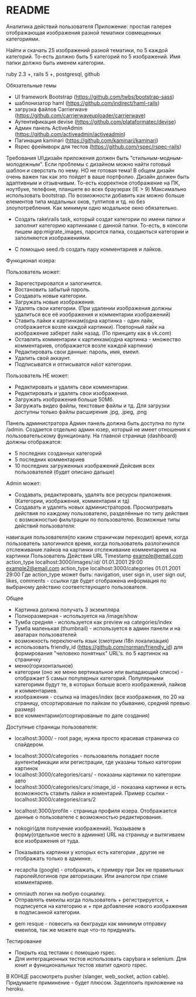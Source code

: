 # README
Аналитика действий пользователя
Приложение: простая галерея отображающая изображения разной тематики совмещенных категориями.

Найти и скачать 25 изображений разной тематики, по 5 каждой категорий. То-есть должно быть 5 категорий по 5 изображений. Имя папки должно быть именем категории.

ruby 2.3 +, rails 5 +, postgresql, github

Обязательные гемы
+ UI framework Bootstrap (https://github.com/twbs/bootstrap-sass)
+ шаблонизатор haml (https://github.com/indirect/haml-rails)
+ загрузка файлов Сarrierwave (https://github.com/carrierwaveuploader/carrierwave)
+ Аутентификация devise (https://github.com/plataformatec/devise)
+ Админ панель ActiveAdmin (https://github.com/activeadmin/activeadmin)
+ Пагинация kaminari (https://github.com/kaminari/kaminari)
+ Rspec фреймворк для тестов (https://github.com/rspec/rspec-rails)

Требования
UI\дизайн приложения должен быть "стильным-модным-молодежным". Если проблемы с дизайном можно найти готовый шаблон и сверстать по нему. НО не готовая тема! В общем дизайн очень важен так как это пойдет в ваше портфолио. Дизайн должен быть адаптивным и отзывчивым. То-есть корректное отображение на ПК, ноутбуке, телефоне, планшете во всех браузерах (IE > 9) Максимально использовать bootstrap. По возможности добавить как можно больше елементов типа модальных оков, тултипов и тд. но без злоупотребления. Как минимум одно модальное окно обязательно.

+ Создать rake\rails task, который создат категории по имени папки и заполнит категорию картинками с данной папки. То-есть, в консоли пишем app:migrate_images, парсится папка, создаються категории и заполняются изображениями.

+ С помощью seed.rb создать пару комментариев и лайков.

Функционал юзера:

Пользователь может:
+ Зарегестрироватся и залогинится.
+ Востановить забытый пароль.
+ Создавать новые категории.
+ Загружать новые изображения.
+ Удалять свои категории. (При удалении изображения должны удалиться все её изображения и комментарии изображений)
+ Ставить лайки к картинкам(одна картинка - один лайк, отображается возле каждой картинки). Повторный лайк на изображение заберет лайк назад. (По принципу как в vk.com)
+ Оставлять комментарии к картинкам(одна картинка - множество комментариев, отображается возле каждой картинки)
+ Редактировать свои данные: пароль, имя, емеил.
+ Удалить свой аккаунт.
+ Подписыватся и отписыватся на\от категории.

Пользователь НЕ может:
+ Редактировать и удалять свои комментарии.
+ Редактировать и удалять свои изображения.
+ Загружать изображения больше 50Мб.
+ Загружать видео файлы, текстовые файлы и тд. Для загрузки доступны только файлы расширения .jpg, .jpeg, .png

Панель администратора
Админ панель должна быть доступна по пути /admin. Создается отдельно админ юзер, который не имеет отношения к пользовательскому функционалу. На главной странице (dashboard) должны отображатся:

+ 5 последних созданных категорий
+ 5 последних комментариев
+ 10 последних загруженных изображений
Дейсвия всех пользователей (будет описано дальше)

Admin может:
+ Создавать, редактировать, удалять все ресурсы приложения. (Категории, изображения, комментарии и тд)
+ Создавать и удалять новых администраторов.
Просматривать действия по каждому пользователю, разделённые по типу действия с возможностью фильтрации по пользователю. Возможные типы действий пользователя:

навигация пользователя(по каким страничкам переходил)
время, когда пользователь залогинился
время, когда пользователь разлогинился
отслеживание лайков на картинки
отслеживание комментариев на картинки
Пользователь	Действия	URL	Timestamp
example@email.com	action_type	localhost:3000/images/:id/	01.01.2001 29:00
example2@email.com	action_type	localhost:3000/categories	01.01.2001 29:00
Где action_type может быть: navigation, user sign in, user sign out, likes, comments - ссылки где будет отображена информация по выбраному действию соответствующего пользователя.

Общее
+ Картинка должна получать 3 экземпляра
+ Полноразмерная - используется на /image/show
+ Тумба средняя - используется как preview на categories/index
+ Тумба маленькая (thumbnail) - используется в админ панели и на аватарах пользователей
+ возможность переключить язык (смотрим i18n локализация)
+ использовать friendly_id (https://github.com/norman/friendly_id) для формирования "человеко понятных" URL's.
  по 5 картинок на страничку
+ меню(горизонтальное)
+ категории (оно же меню вертикальное или выпадающий список) - отображает 5 самых популярных категорий. Популярными категорими будут те, в которых больше всего изображений, лайков и комментариев.
+ изображения - ссылка на images/index (все изображения, по 20 на страницу, отсортированые по лайкам по убыванию, средний превью размер)
+ все комментарии(отсортированые по дате создания)

Доступные страницы пользователя:
* localhost:3000/ - root page, нужна просто красивая страничка со слайдером.
+ localhost:3000/categories - пользователь попадает после аунтентификации или регистрации, где указаны только категории картинок
+ localhost:3000/categories/cars/ - показаны картинки по категории авто
+ localhost:3000/categories/cars/:image_id - показана картинки и есть возможность ставить лайки и коментарий. Пример ссылки - localhost:3000/categories/cars/2
* localhost:3000/profile - страница профиля юзера. Отображается данные о пользователе с возможностью редактирования.
- nokogiri(для получение изображений). Указываем в форму(отдельное место в админке) URL на страницу и вытягиваем все изображения от туда.
+ Показывать картинки у которых есть категории , другие не отображать только в админке. 
* recapcha (google) - отображать, к примеру при 3ех не правильных паролей\логинов при авторизации. Или аналогом при спаме комментариев.
+ omniauth логин на любую социалку.
+ Отправлять емеилы когда пользователь + регистрируется, + подписуется на категорию и + при добавление нового изображения в подписанной категории.
- gem resque - повесить на бекграудн как минимум отправку емеилов, так же можете еще что-то придумать.

Тестирование
+ Покрыть код тестами с помощью rspec.
+ Для интеграционных тестов использовать capybara и selenium. Для юнит и функциональных тестов хватит одного rspec.

В КОНЦЕ
рассмотреть pusher (slanger, web_socket, action cable). Придумаете приминение - будет плюсом.
Задеплоить приложение на heroku.

